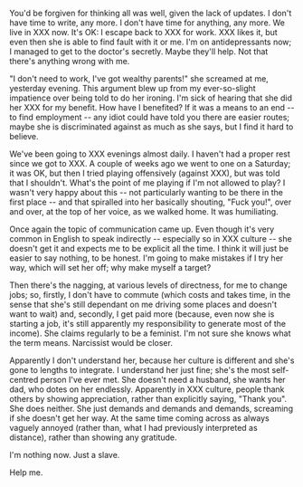You'd be forgiven for thinking all was well, given the lack of updates.
I don't have time to write, any more. I don't have time for anything,
any more. We live in XXX now. It's OK: I escape back to XXX for work.
XXX likes it, but even then she is able to find fault with it or me. I'm
on antidepressants now; I managed to get to the doctor's secretly. Maybe
they'll help. Not that there's anything wrong with me.

"I don't need to work, I've got wealthy parents!" she screamed at me,
yesterday evening. This argument blew up from my ever-so-slight
impatience over being told to do her ironing. I'm sick of hearing that
she did her XXX for my benefit. How have I benefited? If it was a means
to an end -- to find employment -- any idiot could have told you there
are easier routes; maybe she is discriminated against as much as she
says, but I find it hard to believe.

We've been going to XXX evenings almost daily. I haven't had a proper
rest since we got to XXX. A couple of weeks ago we went to one on a
Saturday; it was OK, but then I tried playing offensively (against XXX),
but was told that I shouldn't. What's the point of me playing if I'm not
allowed to play? I wasn't very happy about this -- not particularly
wanting to be there in the first place -- and that spiralled into her
basically shouting, "Fuck you!", over and over, at the top of her voice,
as we walked home. It was humiliating.

Once again the topic of communication came up. Even though it's very
common in English to speak indirectly -- especially so in XXX culture --
she doesn't get it and expects me to be explicit all the time. I think
it will just be easier to say nothing, to be honest. I'm going to make
mistakes if I try her way, which will set her off; why make myself a
target?

Then there's the nagging, at various levels of directness, for me to
change jobs; so, firstly, I don't have to commute (which costs and takes
time, in the sense that she's still dependant on me driving some places
and doesn't want to wait) and, secondly, I get paid more (because, even
now she is starting a job, it's still apparently my responsibility to
generate most of the income). She claims regularly to be a feminist. I'm
not sure she knows what the term means. Narcissist would be closer.

Apparently I don't understand her, because her culture is different and
she's gone to lengths to integrate. I understand her just fine; she's
the most self-centred person I've ever met. She doesn't need a husband,
she wants her dad, who dotes on her endlessly. Apparently in XXX
culture, people thank others by showing appreciation, rather than
explicitly saying, "Thank you". She does neither. She just demands and
demands and demands, screaming if she doesn't get her way. At the same
time coming across as always vaguely annoyed (rather than, what I had
previously interpreted as distance), rather than showing any gratitude.

I'm nothing now. Just a slave.

Help me.
